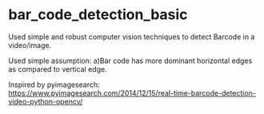 # bar_code_detection_basic
Used simple and robust computer vision techniques to detect Barcode in a video/image.

Used simple assumption:
  a)Bar code has more dominant horizontal edges as compared to vertical edge.
  
  Inspired by pyimagesearch: https://www.pyimagesearch.com/2014/12/15/real-time-barcode-detection-video-python-opencv/
